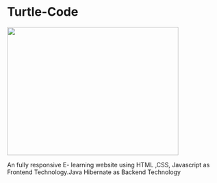# Turtle-Code

<img src="https://github.com/Tejas1000/Turtle-Code/assets/88779332/1eae45d3-2b15-436f-a743-ce634ac89405"  width="400" height="300">


An fully responsive E- learning website using HTML ,CSS, Javascript as Frontend Technology.Java Hibernate as Backend Technology
